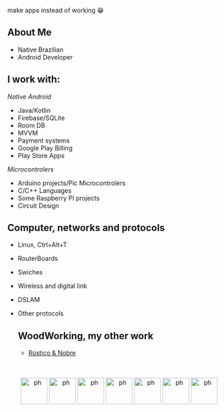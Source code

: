 
make apps instead of working :grin: 

## About Me
- Native Brazilian
- Android Developer

## I work with:
*Native Android*
- Java/Kotlin
- Firebase/SQLite
- Room DB
- MVVM
- Payment systems
- Google Play Billing
- Play Store Apps

*Microcontrolers*
- Arduino projects/Pic Microcontrolers
- C/C++ Languages 
- Some Raspberry PI projects
- Circuit Design

## Computer, networks and protocols
- Linux, Ctrl+Alt+T
- RouterBoards
- Swiches
- Wireless and digital link
- DSLAM
- Other protocols

  ## WoodWorking, my other work
  - [Rústico & Nobre](https://www.rusticonobre.com.br)
  
<br>

<div style="display: inline_block" align="center" ><br>
<img align="center" alt="ph" height="60" width="60" src="https://cdn.jsdelivr.net/gh/devicons/devicon/icons/android/android-plain-wordmark.svg">
  <img align="center" alt="ph" height="60" width="60" src="https://cdn.jsdelivr.net/gh/devicons/devicon/icons/java/java-original-wordmark.svg">
  <img align="center" alt="ph" height="60" width="60" src="https://cdn.jsdelivr.net/gh/devicons/devicon/icons/kotlin/kotlin-original-wordmark.svg">
  <img align="center" alt="ph" height="60" width="60" src="https://cdn.jsdelivr.net/gh/devicons/devicon/icons/firebase/firebase-plain-wordmark.svg">
  <img align="center" alt="ph" height="60" width="60" src="https://cdn.jsdelivr.net/gh/devicons/devicon/icons/c/c-plain.svg">
  <img align="center" alt="ph" height="60" width="60" src="https://cdn.jsdelivr.net/gh/devicons/devicon/icons/arduino/arduino-original-wordmark.svg" />
  <img align="center" alt="ph" height="60" width="60" src="https://cdn.jsdelivr.net/gh/devicons/devicon/icons/cplusplus/cplusplus-plain.svg">
<br>
